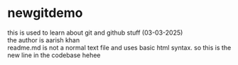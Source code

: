 # newgitdemo
this is used to learn about git and github stuff (03-03-2025)
<br>
the author is aarish khan 
<br>
readme.md is not a normal text file and uses basic html syntax.
so this is the new line in the codebase hehee